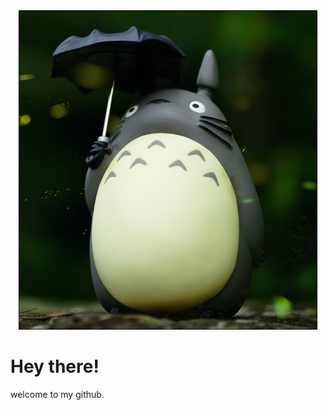 <div id="header" align="center" width="10">
  <img src="pic1.png">
</div>


# Hey there!

welcome to my github.
